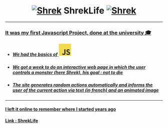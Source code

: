 <h1 align="center">
  <a href="https://youtu.be/L_jWHffIx5E?t=37" target="_blank"> <img src="https://www.pngall.com/wp-content/uploads/2/Shrek-PNG-Transparent-HD-Photo.png" alt="Shrek" width="50" height="50"/></a> 
  ShrekLife 
  <a href="https://youtu.be/L_jWHffIx5E?t=37" target="_blank"> <img src="https://www.pngall.com/wp-content/uploads/2/Shrek-PNG-Transparent-HD-Photo.png" alt="Shrek" width="50" height="50"/>
    </h1>

<hr>

<h3 align="left">It was my first Javascript Project, done at the university 🎓</h3>

- <h5 align="left">We had the basics of <img src="https://raw.githubusercontent.com/devicons/devicon/master/icons/javascript/javascript-original.svg" alt="javascript" width="40" height="40"/> </h5>
- <h5 align="left">We got a week to do an interactive web page in which the user controls a monster (here Shrek), his goal : not to die</h5>
- <h5 align="left">The site generates random actions automatically and informs the user of the current action via text (in french) and an animated image</h5>

<hr>

<h4 align="left">I left it online to remember where I started years ago</h4>
  <h4 align="left">Link : <a href="https://shreklife.netlify.app/" target="_blank">ShrekLife </a></h4>
